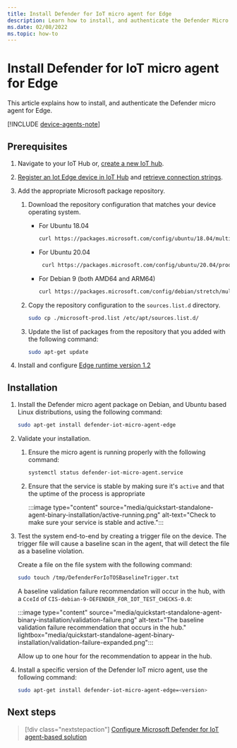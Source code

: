 ```yaml
---
title: Install Defender for IoT micro agent for Edge
description: Learn how to install, and authenticate the Defender Micro agent for Edge.
ms.date: 02/08/2022
ms.topic: how-to
---
```


# Install Defender for IoT micro agent for Edge

This article explains how to install, and authenticate the Defender micro agent for Edge.

[!INCLUDE [device-agents-note](../includes/device-agents-note.md)]

## Prerequisites 

1. Navigate to your IoT Hub or, [create a new IoT hub](../../iot-hub/iot-hub-create-through-portal.md#create-an-iot-hub).

1. [Register an Iot Edge device in IoT Hub](../../iot-edge/how-to-register-device.md) and [retrieve connection strings](../../iot-edge/how-to-register-device.md#view-registered-devices-and-retrieve-connection-strings).
    
1. Add the appropriate Microsoft package repository. 

    1. Download the repository configuration that matches your device operating system.  
    
        - For Ubuntu 18.04
        
            ```bash
            curl https://packages.microsoft.com/config/ubuntu/18.04/multiarch/prod.list > ./microsoft-prod.list
            ```
    
        - For Ubuntu 20.04
        
            ```bash
             curl https://packages.microsoft.com/config/ubuntu/20.04/prod.list > ./microsoft-prod.list
            ```
    
        - For Debian 9 (both AMD64 and ARM64)
        
            ```bash
            curl https://packages.microsoft.com/config/debian/stretch/multiarch/prod.list > ./microsoft-prod.list
            ```
    
    1. Copy the repository configuration to the `sources.list.d` directory.
    
        ```bash
        sudo cp ./microsoft-prod.list /etc/apt/sources.list.d/
        ```
    
    1. Update the list of packages from the repository that you added with the following command:
    
        ```bash
        sudo apt-get update
        ```

1. Install and configure [Edge runtime version 1.2](../../iot-edge/how-to-install-iot-edge.md)

## Installation 

1. Install the Defender micro agent package on Debian, and Ubuntu based Linux distributions, using the following command: 

    ```bash
    sudo apt-get install defender-iot-micro-agent-edge
    ```

1. Validate your installation.

    1. Ensure the micro agent is running properly with the following command:  
    
        ```bash
        systemctl status defender-iot-micro-agent.service
        ```

    1. Ensure that the service is stable by making sure it's `active` and that the uptime of the process is appropriate
    
        :::image type="content" source="media/quickstart-standalone-agent-binary-installation/active-running.png" alt-text="Check to make sure your service is stable and active.":::
 
1. Test the system end-to-end by creating a trigger file on the device. The trigger file will cause a baseline scan in the agent, that will detect the file as a baseline violation. 
    
    Create a file on the file system with the following command:
    
    ```bash
    sudo touch /tmp/DefenderForIoTOSBaselineTrigger.txt 
    ```

    A baseline validation failure recommendation will occur in the hub, with a `CceId` of `CIS-debian-9-DEFENDER_FOR_IOT_TEST_CHECKS-0.0`: 
    
    :::image type="content" source="media/quickstart-standalone-agent-binary-installation/validation-failure.png" alt-text="The baseline validation failure recommendation that occurs in the hub." lightbox="media/quickstart-standalone-agent-binary-installation/validation-failure-expanded.png":::

    Allow up to one hour for the recommendation to appear in the hub. 

1. Install a specific version of the Defender IoT micro agent, use the following command:
    
    ```bash
    sudo apt-get install defender-iot-micro-agent-edge=<version>
    ```

## Next steps

> [!div class="nextstepaction"]
> [Configure Microsoft Defender for IoT agent-based solution](tutorial-configure-agent-based-solution.md)
